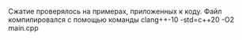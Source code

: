 Сжатие проверялось на примерах, приложенных к коду.
Файл компилировался с помощью команды clang++-10 -std=c++20 -O2 main.cpp
